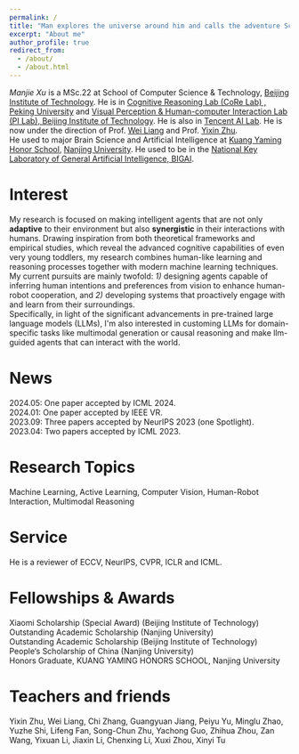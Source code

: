 ```yaml
---
permalink: /
title: "Man explores the universe around him and calls the adventure Science. --Edwin Hubble"
excerpt: "About me"
author_profile: true
redirect_from: 
  - /about/
  - /about.html
---
```

 *Manjie Xu* is a MSc.22 at School of Computer Science & Technology, [Beijing Institute of Technology](https://english.bit.edu.cn/). He is in [Cognitive Reasoning Lab (CoRe Lab) , Peking University](https://pku.ai/) and [Visual Perception & Human-computer Interaction Lab (PI Lab), Beijing Institute of Technology](https://liangwei-bit.github.io/web/people-liangwei.html). He is also in [Tencent AI Lab](https://ai.tencent.com/ailab/en/about/). He is now under the direction of Prof. [Wei Liang](https://liangwei-bit.github.io/web/) and Prof. [Yixin Zhu](https://yzhu.io/).  
He used to major Brain Science and Artificial Intelligence at [Kuang Yaming Honor School](https://dii.nju.edu.cn/), [Nanjing University](https://www.nju.edu.cn/). He used to be in the [National Key Laboratory of General Artificial Intelligence, BIGAI](https://bigai.ai/). 

# Interest
My research is focused on making intelligent agents that are not only **adaptive** to their environment but also **synergistic** in their interactions with humans. Drawing inspiration from both theoretical frameworks and empirical studies, which reveal the advanced cognitive capabilities of even very young toddlers, my research combines human-like learning and reasoning processes together with modern machine learning techniques. My current pursuits are mainly twofold: *1)* designing agents capable of inferring human intentions and preferences from vision to enhance human-robot cooperation, and *2)* developing systems that proactively engage with and learn from their surroundings.  
Specifically, in light of the significant advancements in pre-trained large language models (LLMs), I'm also interested in customing LLMs for domain-specific tasks like multimodal generation or causal reasoning and make llm-guided agents that can interact with the world.

# News
2024.05: One paper accepted by ICML 2024.  
2024.01: One paper accepted by IEEE VR.  
2023.09: Three papers accepted by NeurIPS 2023 (one Spotlight).  
2023.04: Two papers accepted by ICML 2023.

# Research Topics
Machine Learning, Active Learning, Computer Vision, Human-Robot Interaction, Multimodal Reasoning

# Service
He is a reviewer of ECCV, NeurIPS, CVPR, ICLR and ICML.

# Fellowships & Awards
Xiaomi Scholarship (Special Award) (Beijing Institute of Technology)  
Outstanding Academic Scholarship (Nanjing University)  
Outstanding Academic Scholarship (Beijing Institute of Technology)  
People‘s Scholarship of China (Nanjing University)  
Honors Graduate, KUANG YAMING HONORS SCHOOL, Nanjing University  
# Teachers and friends
Yixin Zhu, Wei Liang, Chi Zhang, Guangyuan Jiang, Peiyu Yu, Minglu Zhao, Yuzhe Shi, Lifeng Fan, Song-Chun Zhu, Yachong Guo, Zhihua Zhou, Zan Wang, Yixuan Li, Jiaxin Li, Chenxing Li, Xuxi Zhou, Xinyi Tu
